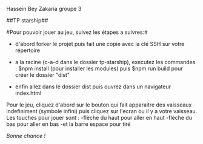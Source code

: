 Hassein Bey Zakaria
groupe 3

##TP starship##

#Pour pouvoir jouer au jeu, suivez les étapes a suivres:#

- d'abord forker le projet puis fait une copie avec la clé SSH sur votre répertoire

- a la racine (c-a-d dans le dossier tp-starship), executez les commandes : $npm install (pour installer les modules) puis $npm run build 
pour créer le dossier "dist"

- enfin allez dans le dossier dist puis ouvrez dans un navigateur index.html 

Pour le jeu, cliquez d'abord sur le bouton qui fait apparaitre des vaisseaux indefiniment (symbole infini) puis cliquez sur l'ecran ou il y a votre 
vaisseau. Les touches pour jouer sont :
-flèche du haut pour aller en haut
-flèche du bas pour aller en bas
-et la barre espace pour tiré


*Bonne chance !*